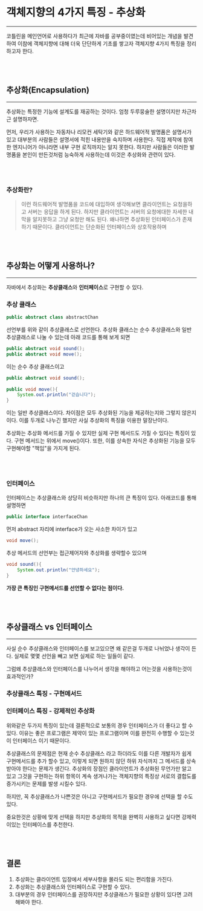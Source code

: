 # 객체지향의 4가지 특징 - 추상화

---

코틀린을 메인언어로 사용하다가 최근에 자바를 공부중이였는데 비어있는 개념을 발견하여 이참에 객체지향에 대해 더욱 단단하게 기초를 쌓고자
객체지향 4가지 특징을 정리하고자 한다.

<br><br>

## 추상화(Encapsulation)

---

추상화는 특정한 기능에 설계도를 재공하는 것이다. 엄청 두루뭉술한 설명이지만 차근차근 설명하자면.

먼저, 우리가 사용하는 자동차나 리모컨 세탁기와 같은 하드웨어적 발명품은 설명서가 있고 대부분의 사람들은 설명서에 적힌
내용만을 숙지하며 사용한다. 직접 제작에 참여한 엔지니어가 아니라면 내부 구현 로직까지는 알지 못한다. 하지만 사람들은 이러한
발명품을 본인이 만든것처럼 능숙하게 사용하는데 이것은 추상화와 관련이 있다.

<br><br>

### 추상화란?

>이런 하드웨어적 발명품을 코드에 대입하여 생각해보면 클라이언트는 요청을하고 서버는 응답을 하게 된다. 하지만 클라이언트는 서버의 요청에대한
>자세한 내막을 알지못하고 그냥 요청만 해도 된다. 왜나하면 추상화된 인터페이스가 존재하기 때문이다. 클라이언트는 단순화된 인터페이스와 상호작용하며 


<br><br>

## 추상화는 어떻게 사용하나?

---

자바에서 추상화는 **추상클래스**와 **인터페이스**로 구현할 수 있다.

### 추상 클래스

````java
public abstract class abstractChan
````

선언부를 위와 같이 추상클래스로 선언한다. 추상화 클래스는 순수 추상클래스와 일반 추상클래스로 나눌 수 있는데 아래 코드를 통해 보게 되면

````java
public abstract void sound(); 
public abstract void move();
````
이는 순수 추상 클래스이고

````java
public abstract void sound();
    
public void move(){
    System.out.println("걷습니다");
}
````
이는  일반 추상클래스이다. 차이점은 모두 추상화된 기능을 제공하는지와 그렇지 않은지 이다. 이를 두개로 나누긴 했지만 사실 추상화의 특징을 이용한 말장난이다.

추상화는 추상화 메서드를 가질 수 있지만 실제 구현 메서드도 가질 수 있다는 특징이 있다. 구현 메서드는 위에서 move()이다. 또한, 이를 상속한 자식은 추상화된 
기능을 모두 구현해야할 "책임"을 가지게 된다.

<br><br>

### 인터페이스

인터페이스는 추상클래스와 상당히 비슷하지만 하나의 큰 특징이 있다. 아래코드를 통해 설명하면

````java
public interface interfaceChan
````

먼저 abstract 자리에 interface가 오는 사소한 차이가 있고

````java
void move();
````

추상 메서드의 선언부는 접근제어자와 추상화를 생략할수 있으며

````java
void sound(){
    System.out.println("안녕하세요");
}
````

**가장 큰 특징인 구현메서드를 선언할 수 없다는 점이다.**

<br><br>

## 추상클래스 vs 인터페이스

---

사실 순수 추상클래스와 인터페이스를 보고있으면 왜 같은걸 두개로 나뉘었나 생각이 든다. 실제로 몇몇 선언을 빼고 보면 실제로 
하는 일들이 같다.

그럼왜 추상클래스와 인터페이스를 나누어서 생각을 해야하고 어는것을 사용하는것이 효과적인가?

### 추상클래스 특징 - 구현메서드

### 인터페이스 특징 - 강제적인 추상화

위와같은 두가지 특징이 있는데 결론적으로 보통의 경우 인터페이스가 더 좋다고 할 수 있다.
이유는 좋은 프로그램은 제약이 있는 프로그램이며 이를 완전히 수행할 수 있는것이 인터페이스 이기 때문이다.

추상클래스의 문제점은 현재 순수 추상클래스 라고 하더라도 이를 다른 개발자가 쉽게 구현메서드를 추가 할수 있고, 이렇게 되면
원하지 않던 하위 자식까지 그 메서드를 상속받아야 한다는 문제가 생긴다. 추상화의 장점인 클라이언트가 추상화된 무언가만 알고 있고
그것을 구현하는 하위 항목이 계속 생겨나가는 객체지향의 특징상 서로의 결합도를 증가시키는 문제를 발생 시킬수 있다.

하지만, 꼭 추상클래스가 나쁜것은 아니고 구현메서드가 필요한 경우에 선택을 할 수도있다. 

중요한것은 상황에 맞게 선택을 하지만 추상화의 목적을 완벽히 사용하고 싶다면 강제력이있는 인터페이스를 추천한다.

<br><br>

## 결론

1. 추상화는 클라이언트 입장에서 세부사항을 몰라도 되는 편리함을 가진다.
2. 추상화는 추상클래스와 인터페이스로 구현할 수 있다.
3. 대부분의 경우 인터페이스를 권장하지만 추상클래스가 필요한 상황이 있다면 고려해봐야 한다.








